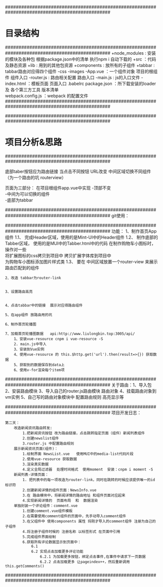 ###############################################################################################
#                                        目录结构                                             #
###############################################################################################
+node_modules     : 安装的模块及各种包    根据package.json中的清单  执行npm i 自动下载的
+src              ：代码及静态资源
    +lib          : 用到的其他包资源
    +components   : 放所有的子组件
        +tabbar   : tabbar路由对应得四个组件
    -css
    -images
    -App.vue      ：一个组件对象  项目的根组件  组件入口
    -router.js    : 路由相关配置  路由入口
    -main.js      : js的入口文件
    -index.html   ：模板页面 页面入口
.babelrc
package.json      ：所下载安装的loader  及 各个第三方工具 版本清单   
webpack.config.js ：webpack 的配置文件
###############################################################################################







###############################################################################################
#                                       项目分析&思路                                          #
###############################################################################################

底部taber按钮应为路由链接 当点击不同按钮  URL改变   中间区域切换不同组件（为一个路由的坑 routerview）

页面为三部分：       在项目根组件app.vue中实现
        -顶部不变  
        -中间为可以切换的组件     
        -底部为tabbar 




###############################################################################################
git使用：







###############################################################################################
功能：
    1、制作首页App组件
       1.1、 完成Header区域，使用的是Mint-UI中的Header组件
       1.2、 制作底部的Tabber区域， 使用的是MUI中的Tabber.html中的代码
                在制作购物车小图标时，操作对一些   
                    将扩展图标的css拷贝到项目中
                    拷贝扩展字体库到项目中   
                    为购物车小图标添加图片样式类
       1.3、 要在 中间区域放置一个router-view 来展示路由匹配到的组件


    2、改造 tabbar为router-link


    3、设置路由高亮


    4、点击tabbar中的链接  展示对应得路由组件

    5、在app组件 放路由用的坑

    6、制作首页轮播图

    7、加载首页轮播图数据   api:http://www.liulongbin.top:3005/api/
        1、安装vue-resource cnpm i vue-resource -S
        2. main.js中导入
        3、安装到Vue实例
        4、使用vue-resource 的 this.$http.get('url').then(result=>{}) 获取数据
        5、获取到的数据保存到data上
        6、使用v-for渲染每个item项








   ###############################################################################################
   关于路由：1、导入包
            2、安装路由模块
            3、导入自己的router.js路由模块  路由对象
            4、挂载路由对象到vm实例
            5、自己写的路由对象模块中 配置路由规则 高亮显示等



###############################################################################################
项目开发日志：


    第二天：
        改造新闻资讯路由转发:
            1.把新闻资讯按钮 改为路由链接，点击跳转指定页面（组件）新闻列表组件
            2.创建newslist组件
            3.router.js 中配置路由规则
        展示新闻资讯页面(组件)：
            1.绘制界面 NewsList.vue   使用MUI中的media-list代码片段
            2.使用vue-resource 获取数据
            3.渲染真实数据
            4.定义全局过滤器  处理时间格式  使用moment  安装：cnpm i moment -S
        新闻列表-详情页面：
            1. 把列表中的每一项改造为router-link，同时在跳转的时候应该提供唯一的id标识符
            2.创建新闻详情的组件页面：NewsInfo.vue
            3.在 路由模块中，将新闻详情的路由地址 和组件页面对应起来
            4.实现新闻详情的  页面布局  和  数据渲染
        单独封装一个评论组件：comment.vue
            1.创建comment.vue组件模板
            2.在需要使用comment组件的页面中，先手动导入comment组件 
            3.在父组件中 使用components 属性 将刚才导入的comment组件 注册为自己的子组件
            4.将注册子组件时候的 注册名称 以标签形式 在页面中引用
            5.完成组件界面绘制
            6.获取所有评论数据显示到页面中：
                6.1
                6.2 实现点击加载更多评论功能
                    6.2.1 为加载更多按钮，绑定点击事件,在事件中请求下一页数据
                    6.2.2 点击加载更多 让pageindex++，然后重新调用this.getComments() 
###############################################################################################




